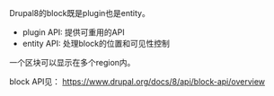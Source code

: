 Drupal8的block既是plugin也是entity。

* plugin API: 提供可重用的API
* entity API: 处理block的位置和可见性控制

一个区块可以显示在多个region内。

block API见： https://www.drupal.org/docs/8/api/block-api/overview